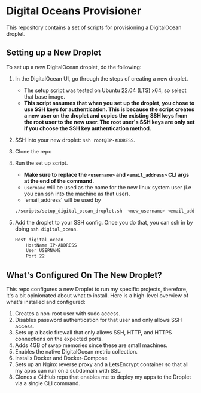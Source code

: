 Digital Oceans Provisioner
=

This repository contains a set of scripts for provisioning a DigitalOcean droplet.

## Setting up a New Droplet

To set up a new DigitalOcean droplet, do the following:

1. In the DigitalOcean UI, go through the steps of creating a new droplet.
    - The setup script was tested on Ubuntu 22.04 (LTS) x64, so select that base
      image.
    - **This script assumes that when you set up the droplet, you chose to use SSH
      keys for authentication. This is because the script creates a new user on
      the droplet and copies the existing SSH keys from the root user to the new
      user. The root user's SSH keys are only set if you choose the SSH key
      authentication method.**

1. SSH into your new droplet: `ssh root@IP-ADDRESS`.

1. Clone the repo

1. Run the set up script.
    - **Make sure to replace the `<username>` and `<email_address>` CLI args at the end of the command.**
    - `username` will be used as the name for the new linux system user (i.e you can ssh into the machine as that user).
    - 'email_address' will be used by

    ```bash
    ./scripts/setup_digital_ocean_droplet.sh  <new_username> <email_address>
    ```

1. Add the droplet to your SSH config. Once you do that, you can ssh in by doing
   `ssh digital_ocean`.

    ```bash
    Host digital_ocean
        HostName IP-ADDRESS
        User USERNAME
        Port 22
    ```

## What's Configured On The New Droplet?

This repo configures a new Droplet to run my specific projects, therefore, it's a bit opinionated about what to install. Here is a high-level overview of what's installed and configured:

1. Creates a non-root user with sudo access.
1. Disables password authentication for that user and only allows SSH access.
1. Sets up a basic firewall that only allows SSH, HTTP, and HTTPS connections on the expected ports.
1. Adds 4GB of swap memories since these are small machines.
1. Enables the native DigitalOcean metric collection.
1. Installs Docker and Docker-Compose
1. Sets up an Nginx reverse proxy and a LetsEncrypt container so that all my apps can run on a subdomain with SSL.
1. Clones a GitHub repo that enables me to deploy my apps to the Droplet via a single CLI command.

